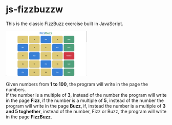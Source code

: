 # js-fizzbuzzw
<p>This is the classic FizzBuzz exercise built in JavaScript.</p>
<img src="img/Screen.png" width="50%"> <br>
<p>Given numbers from <strong>1 to 100</strong>, the program will write in the page the numbers.<br>
If the number is a multiple of <strong>3</strong>, instead of the number the program will write in the page <strong>Fizz</strong>, if the number is a multiple of <strong>5</strong>, instead of the number the program will write in the page <strong>Buzz</strong>, if, instead the number is a multiple of <strong>3 and 5 toghether</strong>, instead of the number, Fizz or Buzz, the program will write in the page <strong>FizzBuzz</strong>. </p> 
